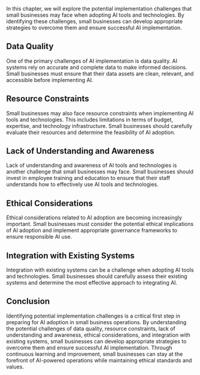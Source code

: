 
In this chapter, we will explore the potential implementation challenges that small businesses may face when adopting AI tools and technologies. By identifying these challenges, small businesses can develop appropriate strategies to overcome them and ensure successful AI implementation.

Data Quality
------------

One of the primary challenges of AI implementation is data quality. AI systems rely on accurate and complete data to make informed decisions. Small businesses must ensure that their data assets are clean, relevant, and accessible before implementing AI.

Resource Constraints
--------------------

Small businesses may also face resource constraints when implementing AI tools and technologies. This includes limitations in terms of budget, expertise, and technology infrastructure. Small businesses should carefully evaluate their resources and determine the feasibility of AI adoption.

Lack of Understanding and Awareness
-----------------------------------

Lack of understanding and awareness of AI tools and technologies is another challenge that small businesses may face. Small businesses should invest in employee training and education to ensure that their staff understands how to effectively use AI tools and technologies.

Ethical Considerations
----------------------

Ethical considerations related to AI adoption are becoming increasingly important. Small businesses must consider the potential ethical implications of AI adoption and implement appropriate governance frameworks to ensure responsible AI use.

Integration with Existing Systems
---------------------------------

Integration with existing systems can be a challenge when adopting AI tools and technologies. Small businesses should carefully assess their existing systems and determine the most effective approach to integrating AI.

Conclusion
----------

Identifying potential implementation challenges is a critical first step in preparing for AI adoption in small business operations. By understanding the potential challenges of data quality, resource constraints, lack of understanding and awareness, ethical considerations, and integration with existing systems, small businesses can develop appropriate strategies to overcome them and ensure successful AI implementation. Through continuous learning and improvement, small businesses can stay at the forefront of AI-powered operations while maintaining ethical standards and values.
